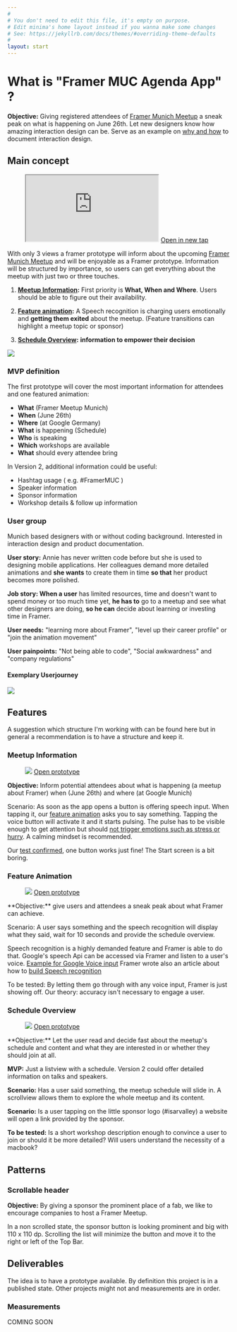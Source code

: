 ```yaml
---
#
# You don't need to edit this file, it's empty on purpose.
# Edit minima's home layout instead if you wanna make some changes
# See: https://jekyllrb.com/docs/themes/#overriding-theme-defaults
#
layout: start
---
```


# What is "Framer MUC Agenda App" ?
**Objective:** Giving registered attendees of [Framer Munich Meetup](https://www.meetup.com/de-DE/meetup-group-framerjs-munich/) a sneak peak on what is happening on June 26th. Let new designers know how amazing interaction design can be. Serve as an example on [why and how](why/) to document interaction design.

## Main concept

<figure class="prototype-right">
<iframe src="https://framer.cloud/yrtrK"></iframe>
<a href="https://framer.cloud/DALOg" target="_blanc">Open in new tap</a>
</figure>

With only 3 views a framer prototype will inform about the upcoming [Framer Munich Meetup](https://www.meetup.com/de-DE/meetup-group-framerjs-munich/) and will be enjoyable as a Framer prototype. Information will be structured by importance, so users can get everything about the meetup with just two or three touches.

1. **[Meetup Information](#meetup-information):** First priority is **What, When and Where**. Users should be able to figure out their availability. 

2. **[Feature animation](#feature-animation):** A Speech recognition is charging users emotionally and **getting them exited** about the meetup. (Feature transitions can highlight a meetup topic or sponsor)

3. **[Schedule Overview](#schedule-overview):** **information to empower their decision**

<img src="materials/framer-app-flow.png" class="imgfit"/> 


### MVP definition
The first prototype will cover the most important information for attendees and one featured animation:

* **What** (Framer Meetup Munich)
* **When** (June 26th)
* **Where** (at Google Germany)
* **What** is happening (Schedule)
* **Who** is speaking
* **Which** workshops are available
* **What** should every attendee bring

In Version 2, additional information could be useful:

* Hashtag usage ( e.g. #FramerMUC )
* Speaker information
* Sponsor information
* Workshop details & follow up information


### User group

Munich based designers with or without coding background. Interested in interaction design and product documentation. 

**User story:** Annie has never written code before but she is used to designing mobile applications. Her colleagues demand more detailed animations and **she wants** to create them in time **so that** her product becomes more polished.

**Job story: When a user** has limited resources, time and doesn't want to spend money or too much time yet, **he has to** go to a meetup and see what other designers are doing, **so he can** decide about learning or investing time in Framer.

**User needs:** "learning more about Framer", "level up their career profile" or "join the animation movement"

**User painpoints:** "Not being able to code", "Social awkwardness" and "company regulations"



#### Exemplary Userjourney

<img src="https://marieschweiz.github.io/ixd-documentation/materials/Userjourney-01.png" class="imgfit"/> 



## Features

A suggestion which structure I'm working with can be found here but in general a recommendation is to have a structure and keep it.

### Meetup Information


<figure class="prototype-right">
<img class="imgfit" src="materials/sayit-Meetupintro.gif" />
<a href="https://framer.cloud/Sickv" target="_blanc">Open prototype</a>
</figure>

**Objective:** Inform potential attendees about what is happening (a meetup about Framer) when (June 26th) and where (at Google Munich)

Scenario: As soon as the app opens a button is offering speech input. When tapping it, our [feature animation](#feature-animation) asks you to say something. Tapping the voice button will activate it and it starts pulsing. The pulse has to be visible enough to get attention but should [not trigger emotions such as stress or hurry](https://marieschweiz.github.io/ixd-documentation/misc/2017/06/13/thefirsttest.html#1-framer-meetup-information). A calming mindset is recommended.

Our [test confirmed](https://marieschweiz.github.io/ixd-documentation/misc/2017/06/13/thefirsttest.html#1-framer-meetup-information), one button works just fine! The Start screen is a bit boring.


### Feature Animation
<figure class="prototype-right">
<img class="imgfit" src="materials/sayit-Speech.gif" />
<a href="https://framer.cloud/QElto" target="_blanc">Open prototype</a>
</figure>
**Objective:** give users and attendees a sneak peak about what Framer can achieve.

Scenario: A user says something and the speech recognition will display what they said, wait for 10 seconds and provide the schedule overview.

Speech recognition is a highly demanded feature and Framer is able to do that. Google's speech Api can be accessed via Framer and listen to a user's voice. [Example for Google Voice input](https://github.com/baiIey/framer-speech-api) Framer wrote also an article about how to [build Speech recognition](https://blog.framer.com/prototyping-speech-recognition-in-framer-js-9cbbbd01757)

To be tested: By letting them go through with any voice input, Framer is just showing off. Our theory: accuracy isn't necessary to engage a user.


### Schedule Overview

<figure class="prototype-right">
<img class="imgfit" src="materials/sayit-list.gif" />
<a href="https://framer.cloud/EXpCI" target="_blanc">Open prototype</a>
</figure>
**Objective:** Let the user read and decide fast about the meetup's schedule and content and what they are interested in or whether they should join at all.

**MVP:** Just a listview with a schedule. Version 2 could offer detailed information on talks and speakers.

**Scenario:** Has a user said something, the meetup schedule will slide in. A scrollview allows them to explore the whole meetup and its content.

**Scenario:** Is a user tapping on the little sponsor logo (#isarvalley) a website will open a link provided by the sponsor.

**To be tested:** Is a short workshop description enough to convince a user to join or should it be more detailed? Will users understand the necessity of a macbook?


## Patterns

### Scrollable header

**Objective:** By giving a sponsor the prominent place of a fab, we like to encourage companies to host a Framer Meetup.

In a non scrolled state, the sponsor button is looking prominent and big with 110 x 110 dp. Scrolling the list will minimize the button and move it to the right or left of the Top Bar.



## Deliverables

The idea is to have a prototype available. By definition this project is in a published state. Other projects might not and measurements are in order.

### Measurements

COMING SOON

